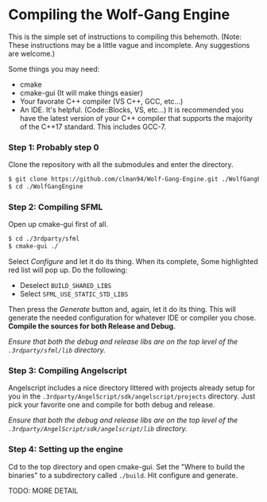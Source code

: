 # Compiling the Wolf-Gang Engine
This is the simple set of instructions to compiling this behemoth. (Note: These instructions may be a little vague and incomplete. Any suggestions are welcome.)

Some things you may need:
- cmake
- cmake-gui (It will make things easier)
- Your favorate C++ compiler (VS C++, GCC, etc...)
- An IDE. It's helpful. (Code::Blocks, VS, etc...)
It is recommended you have the latest version of your C++ compiler that supports the majority of the C++17 standard. This includes GCC-7.

### Step 1: Probably step 0

Clone the repository with all the submodules and enter the directory.
```bash
$ git clone https://github.com/clman94/Wolf-Gang-Engine.git ./WolfGangEngine --recursive
$ cd ./WolfGangEngine
```
### Step 2: Compiling SFML
Open up cmake-gui first of all.
```bash
$ cd ./3rdparty/sfml
$ cmake-gui ./
```
Select _Configure_ and let it do its thing. When its complete, Some highlighted red list will pop up.
Do the following:
- Deselect `BUILD_SHARED_LIBS`
- Select `SFML_USE_STATIC_STD_LIBS`

Then press the _Generate_ button and, again, let it do its thing. This will generate the needed configuration for whatever IDE or compiler you chose.
**Compile the sources for both Release and Debug.**

*Ensure that both the debug and release libs are on the top level of the `.3rdparty/sfml/lib` directory.*

### Step 3: Compiling Angelscript
Angelscript includes a nice directory littered with projects already setup for you in the `.3rdparty/AngelScript/sdk/angelscript/projects` directory. Just pick your favorite one and compile for both debug and release.

*Ensure that both the debug and release libs are on the top level of the `.3rdparty/AngelScript/sdk/angelscript/lib` directory.*

### Step 4: Setting up the engine
Cd to the top directory and open cmake-gui. Set the "Where to build the binaries" to a subdirectory called `./build`.
Hit configure and generate.

TODO: MORE DETAIL